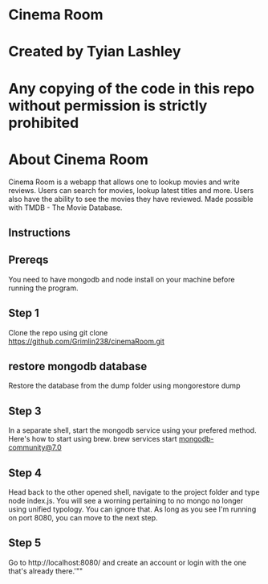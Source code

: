 # Cinema Room
# Created by Tyian Lashley
# Any copying of the code in this repo without permission is strictly prohibited
# About Cinema Room
Cinema Room is a webapp that allows one to lookup movies and write reviews. Users can search for movies, lookup latest titles and more. Users also have the ability to see the movies they have reviewed.
Made possible with TMDB - The Movie Database.
## Instructions
## Prereqs
You need to have mongodb and node install on your machine before running the program.
## Step 1
Clone the repo using git clone https://github.com/Grimlin238/cinemaRoom.git
## restore mongodb database
Restore the database from the dump folder using mongorestore dump
## Step 3
In a separate shell, start the mongodb service using your prefered method. Here's how to start using brew.
brew services start mongodb-community@7.0
## Step 4
Head back to the other opened shell, navigate to the project folder and type node index.js. You will see a worning pertaining to no mongo no longer using unified typology. You can ignore that. As long as you see I'm running on port 8080, you can move to the next step. 
## Step 5
Go to http://localhost:8080/ and create an account or login with the one that's already there.'""

